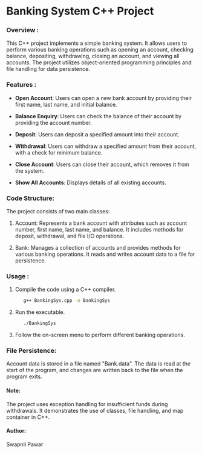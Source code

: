 
# Banking System C++ Project

### Overview : 
This C++ project implements a simple banking system. It allows users to perform various banking operations such as opening an account, checking balance, depositing, withdrawing, closing an account, and viewing all accounts. The project utilizes object-oriented programming principles and file handling for data persistence.

### Features :
- **Open Account**: Users can open a new bank account by providing their first name, last name, and initial balance.

- **Balance Enquiry**: Users can check the balance of their account by providing the account number.

- **Deposit**: Users can deposit a specified amount into their account.

- **Withdrawal**: Users can withdraw a specified amount from their account, with a check for minimum balance.

- **Close Account**: Users can close their account, which removes it from the system.

- **Show All Accounts**: Displays details of all existing accounts.

### Code Structure:
The project consists of two main classes:

1. Account: Represents a bank account with attributes such as account number, first name, last name, and balance. It includes methods for deposit, withdrawal, and file I/O operations.

2. Bank: Manages a collection of accounts and provides methods for various banking operations. It reads and writes account data to a file for persistence.

### Usage :
1. Compile the code using a C++ compiler.<br>
    ```bash
       g++ BankingSys.cpp -o BankingSys

2. Run the executable.<br>
    ```bash
       ./BankingSys

3. Follow the on-screen menu to perform different banking operations.

### File Persistence:
Account data is stored in a file named "Bank.data". The data is read at the start of the program, and changes are written back to the file when the program exits.

#### Note:
The project uses exception handling for insufficient funds during withdrawals.
It demonstrates the use of classes, file handling, and map container in C++.

#### Author:
Swapnil Pawar
